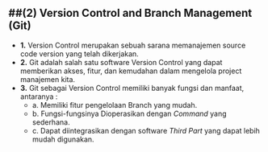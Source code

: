 ##(2) Version Control and Branch Management (Git)
----------------------------------------------

*   **1.** Version Control merupakan sebuah sarana memanajemen source code version yang telah dikerjakan.
*   **2.** Git adalah salah satu software Version Control yang dapat memberikan akses, fitur, dan kemudahan dalam mengelola project manajemen kita.
*   **3.** Git sebagai Version Control memiliki banyak fungsi dan manfaat, antaranya :
    *   a. Memiliki fitur pengelolaan Branch yang mudah.
    *   b. Fungsi-fungsinya Dioperasikan dengan _Command_ yang sederhana.
    *   c. Dapat diintegrasikan dengan software _Third Part_ yang dapat lebih mudah digunakan.
